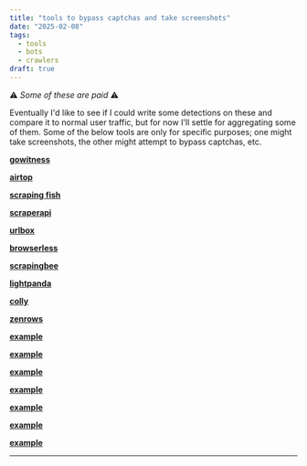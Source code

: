 ```yaml
---
title: "tools to bypass captchas and take screenshots"
date: "2025-02-08"
tags:
  - tools
  - bots
  - crawlers
draft: true
---
```


⚠️ _Some of these are paid_ ⚠️

Eventually I'd like to see if I could write some detections on these and compare it to normal user traffic, but for now I'll settle for aggregating some of them. Some of the below tools are only for specific purposes; one might take screenshots, the other might attempt to bypass captchas, etc.

[**gowitness**](https://github.com/sensepost/gowitness)

[**airtop**](https://www.airtop.ai)

[**scraping fish**](https://scrapingfish.com)

[**scraperapi**](https://www.scraperapi.com)

[**urlbox**](https://urlbox.com)

[**browserless**](https://www.browserless.io)

[**scrapingbee**](https://www.scrapingbee.com)

[**lightpanda**](https://github.com/lightpanda-io/browser)

[**colly**](https://github.com/gocolly/colly)

[**zenrows**](https://www.zenrows.com)

[**example**]()

[**example**]()

[**example**]()

[**example**]()

[**example**]()

[**example**]()

[**example**]()

---
